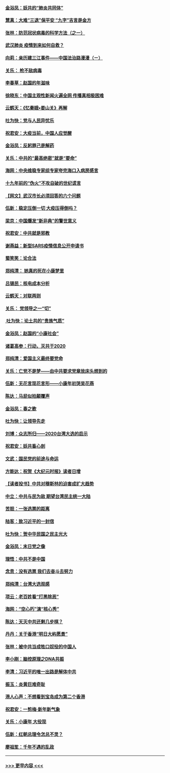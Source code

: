 #### [金浴凤：妖共的“肺炎共同体”](../pages/nsc993/n11829448.md?t=01300601) 
#### [慧真：大难“三退”保平安 “九字”吉言是金方](../pages/nsc993/n11829501.md?t=01300601) 
#### [张林：防范冠状病毒的科学方法（之一）](../pages/nsc993/n11828618.md?t=01300601) 
#### [武汉肺炎 疫情到来如何自救？](../pages/nsc993/n11827632.md?t=01300601) 
#### [向莉：亲历建三江事件——中国法治路漫漫（ㄧ）](../pages/nsc993/n11827190.md?t=01300601) 
#### [关乐： 枪不敌病毒](../pages/nsc993/n11826746.md?t=01300601) 
#### [李春草：赵国的年滋味](../pages/nsc993/n11826321.md?t=01300601) 
#### [徐晓东：中国主观性新闻火遍全网 传播真相极困难](../pages/nsc993/n11826508.md?t=01300601) 
#### [云鹤天：《忆秦娥▪娄山关》再解](../pages/nsc993/n11824682.md?t=01300601) 
#### [吐为快：党与人民异忧乐](../pages/nsc993/n11824660.md?t=01300601) 
#### [祝君安：大疫当前，中国人应觉醒](../pages/nsc993/n11821946.md?t=01300601) 
#### [金浴凤：反躬罪己是解药](../pages/nsc993/n11820280.md?t=01300601) 
#### [关乐：中共的“最高绝密”就是“要命”](../pages/nsc993/n11816946.md?t=01300601) 
#### [海网：中央维稳专家组专家夸完海口入病房感言](../pages/nsc993/n11815138.md?t=01300601) 
#### [十九年前的“伪火”不攻自破的世纪谎言](../pages/nsc993/n11813238.md?t=01300601) 
#### [【网文】武汉市长必须回答的六个问题](../pages/nsc993/n11813848.md?t=01300601) 
#### [伍新：稳定压倒一切 大疫压得倒吗？](../pages/nsc993/n11812634.md?t=01300601) 
#### [梁京：中国爆发“新非典”的警世意义](../pages/nsc993/n11812554.md?t=01300601) 
#### [祝君安：中共就是邪教](../pages/nsc993/n11812431.md?t=01300601) 
#### [谢燕益：新型SARS疫情信息公开申请书](../pages/nsc993/n11808840.md?t=01300601) 
#### [蜀笑笑：论合法](../pages/nsc993/n11808064.md?t=01300601) 
#### [郑纯清： 她真的死在小康梦里](../pages/nsc993/n11806623.md?t=01300601) 
#### [吕锡民：核电成本分析](../pages/nsc993/n11806284.md?t=01300601) 
#### [云鹤天：对联两则](../pages/nsc993/n11805957.md?t=01300601) 
#### [关乐： 党领导之一“切”](../pages/nsc993/n11804505.md?t=01300601) 
#### [ 吐为快：论土共的“贵族气质”](../pages/nsc993/n11804490.md?t=01300601) 
#### [金浴凤：赵国的“小康社会”](../pages/nsc993/n11804452.md?t=01300601) 
#### [诸葛高参：行动，灭共于2020](../pages/nsc993/n11804120.md?t=01300601) 
#### [郑纯清：爱国主义最终要党命](../pages/nsc993/n11802197.md?t=01300601) 
#### [关乐：亡党不是梦——由中共要求党章放床头想到的](../pages/nsc993/n11802156.md?t=01300601) 
#### [伍新：无花言现花言形——小康年初哭吴花燕](../pages/nsc993/n11800044.md?t=01300601) 
#### [陈达：马屁似拍颠覆声](../pages/nsc993/n11800010.md?t=01300601) 
#### [金浴凤：春之歌](../pages/nsc993/n11797687.md?t=01300601) 
#### [吐为快：让领导先走](../pages/nsc993/n11797512.md?t=01300601) 
#### [刘博：众志所归——2020台湾大选的启示](../pages/nsc993/n11796878.md?t=01300601) 
#### [祝君安：妖共畜心剖](../pages/nsc993/n11794273.md?t=01300601) 
#### [文武：国民党的前途与命运](../pages/nsc993/n11794198.md?t=01300601) 
#### [方能达：祝贺《大纪元时报》读者日增](../pages/nsc993/n11793807.md?t=01300601) 
#### [【读者投书】中共对穆斯林的迫害成扩大趋势](../pages/nsc993/n11791371.md?t=01300601) 
#### [中立：中共与民为敌 期望台湾民主统一大陆](../pages/nsc993/n11790392.md?t=01300601) 
#### [苦胆：一张选票的距离](../pages/nsc993/n11788914.md?t=01300601) 
#### [陆客：致习近平的一封信](../pages/nsc993/n11788867.md?t=01300601) 
#### [吐为快：贺中华民国之民主光大](../pages/nsc993/n11788618.md?t=01300601) 
#### [金浴凤：末日党之像](../pages/nsc993/n11787475.md?t=01300601) 
#### [理悟：中共不是中国](../pages/nsc993/n11787463.md?t=01300601) 
#### [念贲：没有选票  我们去奋斗去努力](../pages/nsc993/n11787398.md?t=01300601) 
#### [郑纯清：台湾大选观感](../pages/nsc993/n11786210.md?t=01300601) 
#### [项云：老百姓看“打黑除恶”](../pages/nsc993/n11785398.md?t=01300601) 
#### [海网：“空心朽”演“核心秀”](../pages/nsc993/n11783874.md?t=01300601) 
#### [陈达：天灭中共还剩几步棋？](../pages/nsc993/n11783719.md?t=01300601) 
#### [丹丹：关于香港“明日大屿愿景”](../pages/nsc993/n11783273.md?t=01300601) 
#### [张林：被中共当成牲口奴役的中国人](../pages/nsc993/n11782397.md?t=01300601) 
#### [李小刚：脑控原理之DNA共振](../pages/nsc993/n11780962.md?t=01300601) 
#### [李清：习近平的唯一出路是解体中共](../pages/nsc993/n11780866.md?t=01300601) 
#### [振玉：炎黄巨难奇耻](../pages/nsc993/n11779632.md?t=01300601) 
#### [港人心声：不想看到宝岛成为第二个香港](../pages/nsc993/n11778817.md?t=01300601) 
#### [祝君安：一剪梅‧新年新气象](../pages/nsc993/n11776340.md?t=01300601) 
#### [关乐：小康年 大役现](../pages/nsc993/n11774213.md?t=01300601) 
#### [伍新：红朝总理令怎总不灵？](../pages/nsc993/n11770813.md?t=01300601) 
#### [廖祖笙：千年不遇的乱政](../pages/nsc993/n11770373.md?t=01300601) 

----
#### [ >>> 更早内容 <<< ](../indexes/nsc993-earlier.md)
